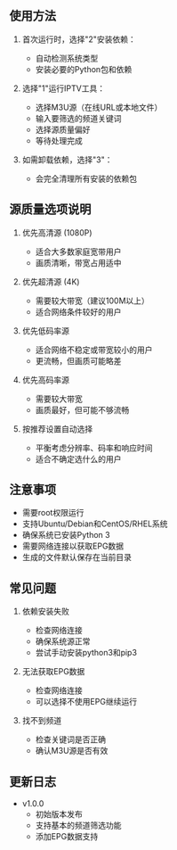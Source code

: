 
## 使用方法

1. 首次运行时，选择"2"安装依赖：
   - 自动检测系统类型
   - 安装必要的Python包和依赖

2. 选择"1"运行IPTV工具：
   - 选择M3U源（在线URL或本地文件）
   - 输入要筛选的频道关键词
   - 选择源质量偏好
   - 等待处理完成

3. 如需卸载依赖，选择"3"：
   - 会完全清理所有安装的依赖包

## 源质量选项说明

1. 优先高清源 (1080P)
   - 适合大多数家庭宽带用户
   - 画质清晰，带宽占用适中

2. 优先超清源 (4K)
   - 需要较大带宽（建议100M以上）
   - 适合网络条件较好的用户

3. 优先低码率源
   - 适合网络不稳定或带宽较小的用户
   - 更流畅，但画质可能略差

4. 优先高码率源
   - 需要较大带宽
   - 画质最好，但可能不够流畅

5. 按推荐设置自动选择
   - 平衡考虑分辨率、码率和响应时间
   - 适合不确定选什么的用户

## 注意事项

- 需要root权限运行
- 支持Ubuntu/Debian和CentOS/RHEL系统
- 确保系统已安装Python 3
- 需要网络连接以获取EPG数据
- 生成的文件默认保存在当前目录

## 常见问题

1. 依赖安装失败
   - 检查网络连接
   - 确保系统源正常
   - 尝试手动安装python3和pip3

2. 无法获取EPG数据
   - 检查网络连接
   - 可以选择不使用EPG继续运行

3. 找不到频道
   - 检查关键词是否正确
   - 确认M3U源是否有效

## 更新日志

- v1.0.0
  - 初始版本发布
  - 支持基本的频道筛选功能
  - 添加EPG数据支持
